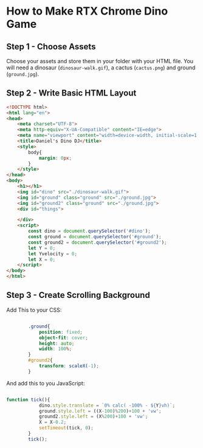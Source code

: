 # How to Make RTX Chrome Dino Game

## Step 1 - Choose Assets

Choose your assets and store them in your folder with your HTML file. You will need a dinosaur (`dinosaur-walk.gif`), a cactus (`cactus.png`) and ground (`ground.jpg`).

## Step 2 - Write Basic HTML Layout

```html
<!DOCTYPE html>
<html lang="en">
<head>
    <meta charset="UTF-8">
    <meta http-equiv="X-UA-Compatible" content="IE=edge">
    <meta name="viewport" content="width=device-width, initial-scale=1.0">
    <title>Daniel's Dino DJ</title>
    <style>
        body{
            margin: 0px;
        }
    </style>
</head>
<body>
    <h1></h1>
    <img id="dino" src="./dinosaur-walk.gif">
    <img id="ground" class="ground" src="./ground.jpg">
    <img id="ground2" class="ground" src="./ground.jpg">
    <div id="things">

    </div>
    <script>
        const dino = document.querySelector('#dino');
        const ground = document.querySelector('#ground');
        const ground2 = document.querySelector('#ground2');
        let Y = 0;
        let Yvelocity = 0;
        let X = 0;
    </script>
</body>
</html>
```

## Step 3 - Create Scrolling Background

Add This to your CSS:

```css

        .ground{
            position: fixed;
            object-fit: cover;
            height: auto;
            width: 100%;
        }
        #ground2{
            transform: scaleX(-1);
        }
```

And add this to you JavaScript:

```js

function tick(){
            dino.style.translate = `0% calc( -100% - ${Y}vh)`;
            ground.style.left = ((X-100)%200)+100 + 'vw';
            ground2.style.left = (X%200)+100 + 'vw';
            X = X-0.2;
            setTimeout(tick, 0);
        }
        tick();
```


